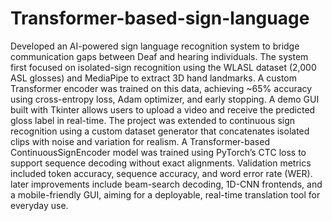 # Transformer-based-sign-language
Developed an AI-powered sign language recognition system to bridge communication gaps between Deaf and hearing individuals. The system first focused on isolated-sign recognition using the WLASL dataset (2,000 ASL glosses) and MediaPipe to extract 3D hand landmarks. A custom Transformer encoder was trained on this data, achieving ~65% accuracy using cross-entropy loss, Adam optimizer, and early stopping. A demo GUI built with Tkinter allows users to upload a video and receive the predicted gloss label in real-time. The project was extended to continuous sign recognition using a custom dataset generator that concatenates isolated clips with noise and variation for realism. A Transformer-based ContinuousSignEncoder model was trained using PyTorch’s CTC loss to support sequence decoding without exact alignments. Validation metrics included token accuracy, sequence accuracy, and word error rate (WER). later improvements include beam-search decoding, 1D-CNN frontends, and a mobile-friendly GUI, aiming for a deployable, real-time translation tool for everyday use.
